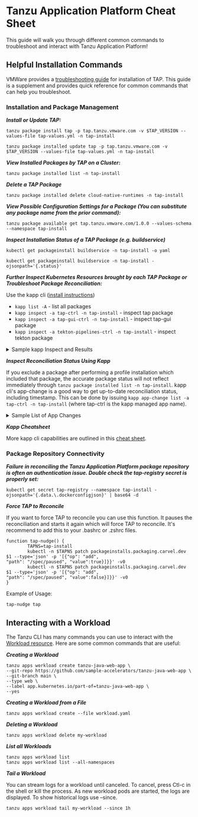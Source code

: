 # Tanzu Application Platform Cheat Sheet 

This guide will walk you through different common commands to troubleshoot and interact with Tanzu Application Platform!

## Helpful Installation Commands

VMWare provides a [troubleshooting guide](https://docs.vmware.com/en/Tanzu-Application-Platform/1.0/tap/GUID-troubleshooting-tap-troubleshoot-install-tap.html) for installation of TAP. This guide is a supplement and provides quick reference for common commands that can help you troubleshoot. 

### Installation and Package Management

***Install or Update TAP:***

```
tanzu package install tap -p tap.tanzu.vmware.com -v $TAP_VERSION --values-file tap-values.yml -n tap-install
```

```
tanzu package installed update tap -p tap.tanzu.vmware.com -v $TAP_VERSION --values-file tap-values.yml -n tap-install
```

***View Installed Packages by TAP on a Cluster:***

```
tanzu package installed list -n tap-install
```

***Delete a TAP Package***

```
tanzu package installed delete cloud-native-runtimes -n tap-install
```

***View Possible Configuration Settings for a Package (You can substitute any package name from the prior command):***

```
tanzu package available get tap.tanzu.vmware.com/1.0.0 --values-schema --namespace tap-install
```

***Inspect Installation Status of a TAP Package (e.g. buildservice)***

```
kubectl get packageinstall buildservice -n tap-install -o yaml
```
```
kubectl get packageinstall buildservice -n tap-install -ojsonpath='{.status}'
```

***Further Inspect Kubernetes Resources brought by each TAP Package or Troubleshoot Package Reconciliation:***

Use the kapp cli ([install instructions](https://carvel.dev/kapp/docs/latest/install/))

  * `kapp list -A` - list all packages 
  * `kapp inspect -a tap-ctrl -n tap-install` - inspect tap package
  * `kapp inspect -a tap-gui-ctrl -n tap-install` - inspect tap-gui package
  * `kapp inspect -a tekton-pipelines-ctrl -n tap-install` - inspect tekton package

  <details>
    <summary>Sample kapp Inspect and Results</summary>
    
  ```
    ➜ kapp inspect -a tap-ctrl -n tap-install
    Target cluster 'https://10.213.79.10:6443' (nodes: unicorn-control-plane-wxhk5, 5+)

    07:56:06AM: info: Resources: Ignoring group version: schema.GroupVersionResource{Group:"stats.antrea.tanzu.vmware.com", Version:"v1alpha1", Resource:"networkpolicystats"}: feature NetworkPolicyStats disabled
    07:56:06AM: info: Resources: Ignoring group version: schema.GroupVersionResource{Group:"stats.antrea.tanzu.vmware.com", Version:"v1alpha1", Resource:"antreanetworkpolicystats"}: feature NetworkPolicyStats disabled
    07:56:06AM: info: Resources: Ignoring group version: schema.GroupVersionResource{Group:"stats.antrea.tanzu.vmware.com", Version:"v1alpha1", Resource:"antreaclusternetworkpolicystats"}: feature NetworkPolicyStats disabled

    Resources in app 'tap-ctrl'

    Namespace    Name                                    Kind                Owner  Conds.  Rs    Ri                                   Age
    (cluster)    tap-install-cluster-admin-role          ClusterRole         kapp   -       ok    -                                    19h
    ^            tap-install-cluster-admin-role-binding  ClusterRoleBinding  kapp   -       ok    -                                    19h
    tap-install  accelerator                             PackageInstall      kapp   1/1 t   ok    -                                    19h
    ^            accelerator-values                      Secret              kapp   -       ok    -                                    19h
    ^            api-portal                              PackageInstall      kapp   1/1 t   ok    -                                    19h
    ^            api-portal-values                       Secret              kapp   -       ok    -                                    19h
    ^            appliveview                             PackageInstall      kapp   1/1 t   ok    -                                    19h
    ^            appliveview-conventions                 PackageInstall      kapp   1/1 t   fail  Reconcile failed:  (message: Error   19h
                                                                                                  (see .status.usefulErrorMessage for
                                                                                                  details))
    ^            appliveview-values                      Secret              kapp   -       ok    -                                    19h
    ^            buildservice                            PackageInstall      kapp   1/1 t   ok    -                                    19h
    ^            buildservice-values                     Secret              kapp   -       ok    -                                    19h
    ^            cartographer                            PackageInstall      kapp   1/1 t   fail  Reconcile failed:  (message: Error   19h
                                                                                                  (see .status.usefulErrorMessage for
                                                                                                  details))
    ^            cnrs                                    PackageInstall      kapp   1/1 t   ok    -                                    19h
    ^            cnrs-values                             Secret              kapp   -       ok    -                                    19h
    ^            contour                                 PackageInstall      kapp   1/1 t   fail  Reconcile failed:  (message: Error   19h
                                                                                                  (see .status.usefulErrorMessage for
                                                                                                  details))
    ^            contour-values                          Secret              kapp   -       ok    -                                    19h
    ^            conventions-controller                  PackageInstall      kapp   1/1 t   fail  Reconcile failed:  (message: Error   19h
                                                                                                  (see .status.usefulErrorMessage for
                                                                                                  details))
    ^            developer-conventions                   PackageInstall      kapp   1/1 t   fail  Reconcile failed:  (message: Error   19h
                                                                                                  (see .status.usefulErrorMessage for
                                                                                                  details))
    ^            fluxcd-source-controller                PackageInstall      kapp   1/1 t   ok    -                                    19h
    ^            grype                                   PackageInstall      kapp   1/1 t   ok    -                                    19h
    ^            grype-values                            Secret              kapp   -       ok    -                                    19h
    ^            image-policy-webhook                    PackageInstall      kapp   1/1 t   fail  Reconcile failed:  (message: Error   19h
                                                                                                  (see .status.usefulErrorMessage for
                                                                                                  details))
    ^            image-policy-webhook-values             Secret              kapp   -       ok    -                                    19h
    ^            learningcenter                          PackageInstall      kapp   1/1 t   ok    -                                    19h
    ^            learningcenter-values                   Secret              kapp   -       ok    -                                    19h
    ^            learningcenter-workshops                PackageInstall      kapp   1/1 t   ok    -                                    19h
    ^            metadata-store                          PackageInstall      kapp   1/1 t   fail  Reconcile failed:  (message: Error   19h
                                                                                                  (see .status.usefulErrorMessage for
                                                                                                  details))
    ^            metadata-store-values                   Secret              kapp   -       ok    -                                    19h
    ^            ootb-delivery-basic                     PackageInstall      kapp   1/1 t   ok    -                                    19h
    ^            ootb-delivery-basic-values              Secret              kapp   -       ok    -                                    19h
    ^            ootb-supply-chain-basic                 PackageInstall      kapp   1/1 t   ok    -                                    19h
    ^            ootb-supply-chain-basic-values          Secret              kapp   -       ok    -                                    19h
    ^            ootb-templates                          PackageInstall      kapp   1/1 t   ok    -                                    19h
    ^            scanning                                PackageInstall      kapp   1/1 t   ok    -                                    19h
    ^            scanning-values                         Secret              kapp   -       ok    -                                    19h
    ^            service-bindings                        PackageInstall      kapp   1/1 t   ok    -                                    19h
    ^            services-toolkit                        PackageInstall      kapp   1/1 t   ok    -                                    19h
    ^            source-controller                       PackageInstall      kapp   1/1 t   ok    -                                    19h
    ^            spring-boot-conventions                 PackageInstall      kapp   1/1 t   fail  Reconcile failed:  (message: Error   19h
                                                                                                  (see .status.usefulErrorMessage for
                                                                                                  details))
    ^            tap-gui                                 PackageInstall      kapp   1/1 t   ok    -                                    19h
    ^            tap-gui-values                          Secret              kapp   -       ok    -                                    19h
    ^            tap-install-sa                          ServiceAccount      kapp   -       ok    -                                    19h
    ^            tap-telemetry                           PackageInstall      kapp   1/1 t   ok    -                                    19h
    ^            tekton-pipelines                        PackageInstall      kapp   1/1 t   ok    -                                    19h

    Rs: Reconcile state
    Ri: Reconcile information

    44 resources

    Succeeded
  ```
  </details>

***Inspect Reconciliation Status Using Kapp***

If you exclude a package after performing a profile installation which included that package, the accurate package status will not reflect immediately through `tanzu package installed list -n tap-install`. kapp cli's app-change is a good way to get up-to-date reconciliation status, including timestamp. This can be done by issuing `kapp app-change list -a tap-ctrl -n tap-install` (where tap-ctrl is the kapp managed app name).

  <details>
    <summary>Sample List of App Changes</summary>
    
  ```
  ➜ kapp app-change list -a tap-ctrl -n tap-install
  Target cluster 'https://10.213.79.10:6443' (nodes: unicorn-control-plane-wxhk5, 5+)

  App changes

  Name                   Started At            Finished At           Successful  Description
  tap-ctrl-change-4b4ww  2022-01-19T15:42:24Z  2022-01-19T15:42:55Z  true        update: Op: 0 create, 1 delete, 0 update, 0 noop / Wait to: 0 reconcile, 1 delete, 0 noop
  tap-ctrl-change-q7cl9  2022-01-18T20:32:48Z  2022-01-18T20:42:47Z  true        update: Op: 3 create, 0 delete, 0 update, 17 noop / Wait to: 20 reconcile, 0 delete, 0 noop
  tap-ctrl-change-vdbz7  2022-01-18T20:32:25Z  2022-01-18T20:32:26Z  false       update: Op: 13 create, 0 delete, 0 update, 7 noop / Wait to: 20 reconcile, 0 delete, 0 noop
  tap-ctrl-change-28z4c  2022-01-18T20:30:21Z  2022-01-18T20:31:58Z  false       update: Op: 45 create, 0 delete, 0 update, 0 noop / Wait to: 45 reconcile, 0 delete, 0 noop

  4 app changes

  Succeeded
  ```
  </details>

***Kapp Cheatsheet***
  
More kapp cli capabilities are outlined in this [cheat sheet](https://carvel.dev/kapp/docs/latest/cheatsheet/).

### Package Repository Connectivity

***Failure in reconciling the Tanzu Application Platform package repository is often an authentication issue. Double check the tap-registry secret is properly set:***

```
kubectl get secret tap-registry --namespace tap-install -ojsonpath='{.data.\.dockerconfigjson}' | base64 -d
```

***Force TAP to Reconcile***

If you want to force TAP to reconcile you can use this function. It pauses the reconciliation and starts it again which will force TAP to reconcile. It's recommend to add this to your .bashrc or .zshrc files.

```
function tap-nudge() {
        TAPNS=tap-install
        kubectl -n $TAPNS patch packageinstalls.packaging.carvel.dev $1 --type='json' -p '[{"op": "add",
"path": "/spec/paused", "value":true}]}}' -v0
        kubectl -n $TAPNS patch packageinstalls.packaging.carvel.dev $1 --type='json' -p '[{"op": "add",
"path": "/spec/paused", "value":false}]}}' -v0
}
```

Example of Usage:

```
tap-nudge tap
```

## Interacting with a Workload

The Tanzu CLI has many commands you can use to interact with the [Workload resource](https://docs.vmware.com/en/Tanzu-Application-Platform/1.0/tap/GUID-cli-plugins-apps-command-reference-tanzu_apps_workload.html). Here are some common commands that are useful:

***Creating a Workload***

```
tanzu apps workload create tanzu-java-web-app \
--git-repo https://github.com/sample-accelerators/tanzu-java-web-app \
--git-branch main \
--type web \
--label app.kubernetes.io/part-of=tanzu-java-web-app \
--yes
```

***Creating a Workload from a File***

```
tanzu apps workload create --file workload.yaml
```

***Deleting a Workload***

```
tanzu apps workload delete my-workload
```

***List all Workloads***

```
tanzu apps workload list
tanzu apps workload list --all-namespaces
```

***Tail a Workload***

You can stream logs for a workload until canceled. To cancel, press Ctl-c in the shell or kill the process. As new workload pods are started, the logs are displayed. To show historical logs use –since.

```
tanzu apps workload tail my-workload --since 1h
```
